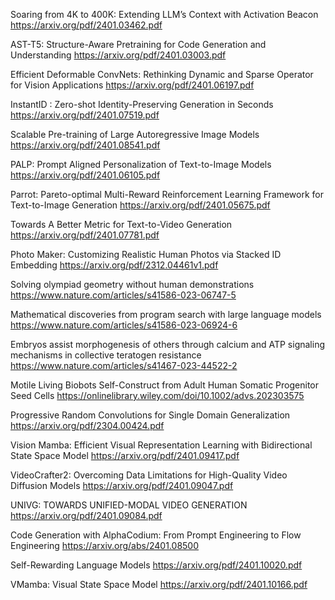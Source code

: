 Soaring from 4K to 400K: Extending LLM’s Context with Activation Beacon
https://arxiv.org/pdf/2401.03462.pdf

AST-T5: Structure-Aware Pretraining for Code Generation and Understanding
https://arxiv.org/pdf/2401.03003.pdf

Efficient Deformable ConvNets: Rethinking Dynamic and Sparse Operator for Vision Applications
https://arxiv.org/pdf/2401.06197.pdf

InstantID : Zero-shot Identity-Preserving Generation in Seconds
https://arxiv.org/pdf/2401.07519.pdf

Scalable Pre-training of Large Autoregressive Image Models
https://arxiv.org/pdf/2401.08541.pdf

PALP: Prompt Aligned Personalization of Text-to-Image Models
https://arxiv.org/pdf/2401.06105.pdf

Parrot: Pareto-optimal Multi-Reward Reinforcement Learning Framework for Text-to-Image Generation
https://arxiv.org/pdf/2401.05675.pdf

Towards A Better Metric for Text-to-Video Generation
https://arxiv.org/pdf/2401.07781.pdf

Photo Maker: Customizing Realistic Human Photos via Stacked ID Embedding
https://arxiv.org/pdf/2312.04461v1.pdf

Solving olympiad geometry without human demonstrations
https://www.nature.com/articles/s41586-023-06747-5

Mathematical discoveries from program search with large language models
https://www.nature.com/articles/s41586-023-06924-6

Embryos assist morphogenesis of others through calcium and ATP signaling mechanisms in collective teratogen resistance
https://www.nature.com/articles/s41467-023-44522-2

Motile Living Biobots Self-Construct from Adult Human Somatic Progenitor Seed Cells
https://onlinelibrary.wiley.com/doi/10.1002/advs.202303575

Progressive Random Convolutions for Single Domain Generalization
https://arxiv.org/pdf/2304.00424.pdf

Vision Mamba: Efficient Visual Representation Learning with Bidirectional State Space Model
https://arxiv.org/pdf/2401.09417.pdf

VideoCrafter2: Overcoming Data Limitations for High-Quality Video Diffusion Models
https://arxiv.org/pdf/2401.09047.pdf

UNIVG: TOWARDS UNIFIED-MODAL VIDEO GENERATION
https://arxiv.org/pdf/2401.09084.pdf

Code Generation with AlphaCodium: From Prompt Engineering to Flow Engineering
https://arxiv.org/abs/2401.08500

Self-Rewarding Language Models
https://arxiv.org/pdf/2401.10020.pdf

VMamba: Visual State Space Model
https://arxiv.org/pdf/2401.10166.pdf
